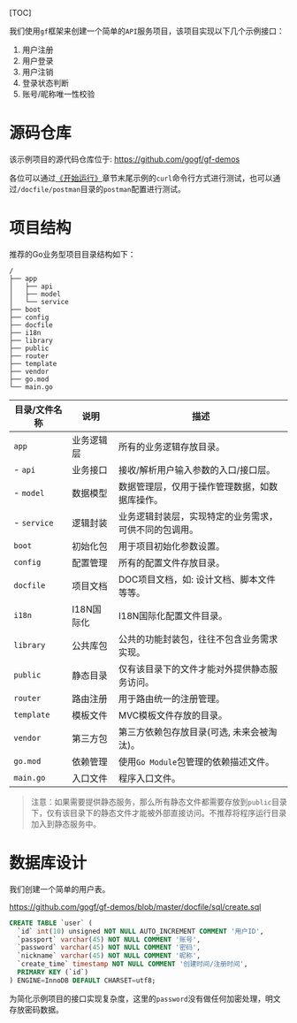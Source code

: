 [TOC]

我们使用`gf`框架来创建一个简单的`API`服务项目，该项目实现以下几个示例接口：
1. 用户注册
1. 用户登录
1. 用户注销
1. 登录状态判断
1. 账号/昵称唯一性校验

# 源码仓库

该示例项目的源代码仓库位于: https://github.com/gogf/gf-demos 

各位可以通过[《开始运行》](start/buildrun.md)章节末尾示例的`curl`命令行方式进行测试，也可以通过`/docfile/postman`目录的`postman`配置进行测试。

# 项目结构
推荐的Go业务型项目目录结构如下：
```
/
├── app
│   ├── api
│   ├── model
│   └── service
├── boot
├── config
├── docfile
├── i18n
├── library
├── public
├── router
├── template
├── vendor
├── go.mod
└── main.go
```
|目录/文件名称   | 说明 | 描述
|---|---|---
|`app`           | 业务逻辑层 | 所有的业务逻辑存放目录。
| - `api`        | 业务接口   | 接收/解析用户输入参数的入口/接口层。
| - `model`      | 数据模型   | 数据管理层，仅用于操作管理数据，如数据库操作。
| - `service`    | 逻辑封装   | 业务逻辑封装层，实现特定的业务需求，可供不同的包调用。
|`boot`          | 初始化包   | 用于项目初始化参数设置。
|`config`        | 配置管理   | 所有的配置文件存放目录。
|`docfile`       | 项目文档   | DOC项目文档，如: 设计文档、脚本文件等等。
|`i18n`          | I18N国际化 | I18N国际化配置文件目录。
|`library`       | 公共库包   | 公共的功能封装包，往往不包含业务需求实现。
|`public`        | 静态目录   | 仅有该目录下的文件才能对外提供静态服务访问。
|`router`        | 路由注册   | 用于路由统一的注册管理。
|`template`      | 模板文件   | MVC模板文件存放的目录。
|`vendor`        | 第三方包   | 第三方依赖包存放目录(可选, 未来会被淘汰)。
|`go.mod`        | 依赖管理   | 使用`Go Module`包管理的依赖描述文件。
|`main.go`       | 入口文件   | 程序入口文件。

> 注意：如果需要提供静态服务，那么所有静态文件都需要存放到`public`目录下，仅有该目录下的静态文件才能被外部直接访问。不推荐将程序运行目录加入到静态服务中。

# 数据库设计
我们创建一个简单的用户表。

https://github.com/gogf/gf-demos/blob/master/docfile/sql/create.sql
```sql
CREATE TABLE `user` (
  `id` int(10) unsigned NOT NULL AUTO_INCREMENT COMMENT '用户ID',
  `passport` varchar(45) NOT NULL COMMENT '账号',
  `password` varchar(45) NOT NULL COMMENT '密码',
  `nickname` varchar(45) NOT NULL COMMENT '昵称',
  `create_time` timestamp NOT NULL COMMENT '创建时间/注册时间',
  PRIMARY KEY (`id`)
) ENGINE=InnoDB DEFAULT CHARSET=utf8;
```
为简化示例项目的接口实现复杂度，这里的`password`没有做任何加密处理，明文存放密码数据。











